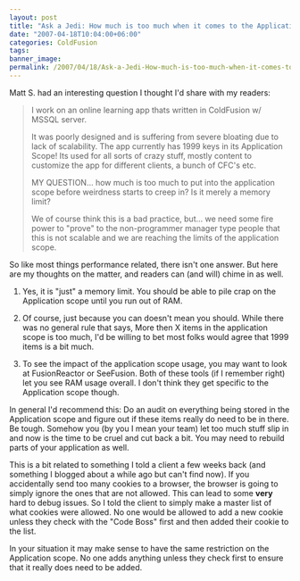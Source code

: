 ```yaml
---
layout: post
title: "Ask a Jedi: How much is too much when it comes to the Application scope?"
date: "2007-04-18T10:04:00+06:00"
categories: ColdFusion 
tags: 
banner_image: 
permalink: /2007/04/18/Ask-a-Jedi-How-much-is-too-much-when-it-comes-to-the-Application-scope
---
```


Matt S. had an interesting question I thought I'd share with my readers:

<blockquote>
I work on an online learning app thats written in ColdFusion w/ MSSQL server.

It was poorly designed and is suffering from severe bloating due to lack of scalability. The app currently has 1999 keys in its Application Scope! Its used for all sorts of crazy stuff, mostly content to customize the app for different clients, a bunch of CFC's etc.

MY QUESTION... how much is too much to put into the 
application scope before weirdness starts to creep in? Is it merely a memory limit?

We of course think this is a bad practice, but... we need some fire power to "prove" to the non-programmer manager type people that this is not scalable and we are reaching the limits of the application scope.
</blockquote>
<!--more-->
So like most things performance related, there isn't one answer. But here are my thoughts on the matter, and readers can (and will) chime in as well.

1) Yes, it is "just" a memory limit. You should be able to pile crap on the Application scope until you run out of RAM. 

2) Of course, just because you can doesn't mean you should. While there was no general rule that says, More then X items in the application scope is too much, I'd be willing to bet most folks would agree that 1999 items is a bit much.

3) To see the impact of the application scope usage, you may want to look at FusionReactor or SeeFusion. Both of these tools (if I remember right) let you see RAM usage overall. I don't think they get specific to the Application scope though.

In general I'd recommend this: Do an audit on everything being stored in the Application scope and figure out if these items really do need to be in there. Be tough. Somehow you (by you I mean your team) let too much stuff slip in and now is the time to be cruel and cut back a bit. You may need to rebuild parts of your application as well.

This is a bit related to something I told a client a few weeks back (and something I blogged about a while ago but can't find now). If you accidentally send too many cookies to a browser, the browser is going to simply ignore the ones that are not allowed. This can lead to some <b>very</b> hard to debug issues. So I told the client to simply make a master list of what cookies were allowed. No one would be allowed to add a new cookie unless they check with the "Code Boss" first and then added their cookie to the list.

In your situation it may make sense to have the same restriction on the Application scope. No one adds anything unless they check first to ensure that it really does need to be added.
